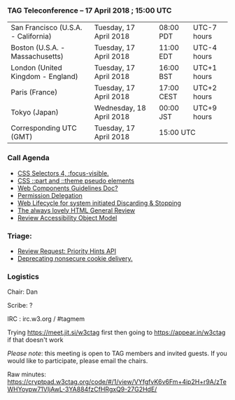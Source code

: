 ### TAG Teleconference – 17 April 2018 ; 15:00 UTC

<table>
<tr><td> San Francisco (U.S.A. - California) <td> Tuesday, 17 April 2018 <td> 08:00 PDT <td> UTC-7 hours
<tr><td> Boston (U.S.A. - Massachusetts) <td> Tuesday, 17 April 2018 <td> 11:00 EDT <td> UTC-4 hours
<tr><td> London (United Kingdom - England) <td> Tuesday, 17 April 2018 <td> 16:00 BST <td> UTC+1 hours
<tr><td> Paris (France) <td> Tuesday, 17 April 2018 <td> 17:00 CEST <td> UTC+2 hours
<tr><td> Tokyo (Japan) <td> Wednesday, 18 April 2018 <td> 00:00 JST <td> UTC+9 hours
<tr><td> Corresponding UTC (GMT) <td> Tuesday, 17 April 2018 <td colspan=2> 15:00 UTC
</table>

### Call Agenda

* [CSS Selectors 4, :focus-visible.](https://github.com/w3ctag/design-reviews/issues/233)
* [CSS ::part and ::theme pseudo elements](https://github.com/w3ctag/design-reviews/issues/230)
* [Web Components Guidelines Doc?](https://github.com/w3ctag/design-reviews/issues/227)
* [Permission Delegation](https://github.com/w3ctag/design-reviews/issues/225)
* [Web Lifecycle for system initiated Discarding & Stopping](https://github.com/w3ctag/design-reviews/issues/205)
* [The always lovely HTML General Review](https://github.com/w3ctag/design-reviews/issues/174)
* [Review Accessibility Object Model](https://github.com/w3ctag/design-reviews/issues/134)

### Triage:

* [Review Request: Priority Hints API](https://github.com/w3ctag/design-reviews/issues/241)
* [Deprecating nonsecure cookie delivery.](https://github.com/w3ctag/design-reviews/issues/239)

### Logistics

Chair: Dan

Scribe: ?

IRC : irc.w3.org / #tagmem

Trying https://meet.jit.si/w3ctag first then going to  https://appear.in/w3ctag if that doesn't work

*Please note*: this meeting is open to TAG members and invited guests. If you would like to participate, please email the chairs.

Raw minutes: https://cryptpad.w3ctag.org/code/#/1/view/VYfgfvK6v6Fm+4ip2H+r9A/zTeWHYoypw71VIjAwL-3YA884fzCfHRgxQ9-27G2HdE/
